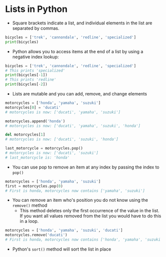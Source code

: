 # Lists in Python
- Square brackets indicate a list, and individual elements in the list are separated by commas.
```python
bicycles = ['trek', 'cannondale', 'redline', 'specialized']
print(bicycles)
```
- Python allows you to access items at the end of a list by using a negative index lookup:
```python
bicycles = ['trek', 'cannondale', 'redline', 'specialized']
# This prints 'specialized'
print(bicycles[-1])
# This prints 'redline'
print(bicycles[-2])
```
- Lists are mutable and you can add, remove, and change elements
```python
motorcycles = ['honda', 'yamaha', 'suzuki']
motorcycles[0] = 'ducati'
# motorcycles is now: ['ducati', 'yamaha', 'suzuki']

motorcycles.append('honda')
# motorcycles is now: ['ducati', 'yamaha', 'suzuki', 'honda']

del motorcycles[1]
# motorcycles is now: ['ducati', 'suzuki', 'honda']

last_motorcycle = motorcycles.pop()
# motorcycles is now: ['ducati', 'suzuki']
# last_motorcycle is: 'honda'
```

- You can use pop to remove an item at any index by passing the index to `pop()`
```python
motorcycles = ['honda', 'yamaha', 'suzuki']
first = motorcycles.pop(0)
# First is honda, motorcycles now contains ['yamaha', 'suzuki']
```

- You can remove an item who's position you do not know using the `remove()` method
  - This method deletes only the first occurrence of the value in the list. If you want all values removed from the list you would have to do this in a loop.
```python
motorcycles = ['honda', 'yamaha', 'suzuki', 'ducati']
motorcycles.remove('ducati')
# First is honda, motorcycles now contains ['honda', 'yamaha', 'suzuki']
```
- Python's `sort()` method will sort the list in place
